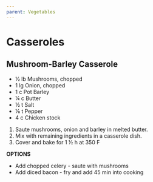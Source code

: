 ```yaml
---
parent: Vegetables
---
```


# Casseroles

## Mushroom-Barley Casserole

* ½ lb Mushrooms, chopped
* 1 lg Onion, chopped
* 1 c Pot Barley
* ¼ c Butter
* ½ t Salt
* ⅛ t Pepper
* 4 c Chicken stock

1. Saute mushrooms, onion and barley in melted butter.  
1. Mix with remaining ingredients in a casserole dish.  
1. Cover and bake for 1 ½ h at 350 F

**OPTIONS**

* Add chopped celery - saute with mushrooms
* Add diced bacon - fry and add 45 min into cooking
